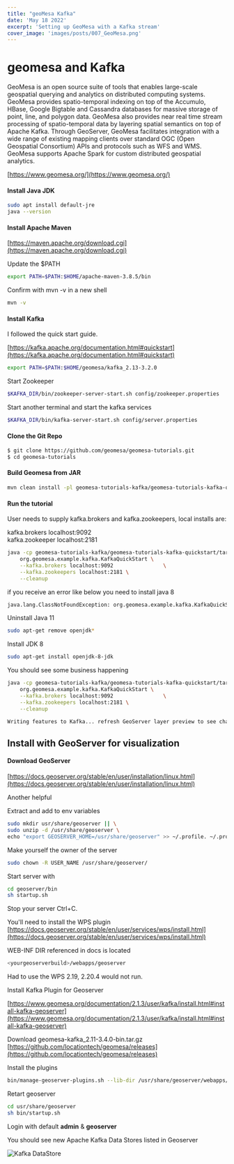 ```yaml
---
title: "geoMesa Kafka"
date: 'May 18 2022'
excerpt: 'Setting up GeoMesa with a Kafka stream'
cover_image: 'images/posts/007_GeoMesa.png'
---
```


# geomesa and Kafka

GeoMesa is an open source suite of tools that enables large-scale geospatial querying and analytics on distributed computing systems. GeoMesa provides spatio-temporal indexing on top of the Accumulo, HBase, Google Bigtable and Cassandra databases for massive storage of point, line, and polygon data. GeoMesa also provides near real time stream processing of spatio-temporal data by layering spatial semantics on top of Apache Kafka. Through GeoServer, GeoMesa facilitates integration with a wide range of existing mapping clients over standard OGC (Open Geospatial Consortium) APIs and protocols such as WFS and WMS. GeoMesa supports Apache Spark for custom distributed geospatial analytics.

[https://www.geomesa.org/](https://www.geomesa.org/)

#### Install Java JDK

```bash
sudo apt install default-jre
java --version
```

#### Install Apache Maven  

[https://maven.apache.org/download.cgi](https://maven.apache.org/download.cgi)

Update the $PATH

```bash
export PATH=$PATH:$HOME/apache-maven-3.8.5/bin
```
Confirm with mvn -v in a new shell

```bash
mvn -v
```
#### Install Kafka    

I followed the quick start guide.

[https://kafka.apache.org/documentation.html#quickstart](https://kafka.apache.org/documentation.html#quickstart)

```bash
export PATH=$PATH:$HOME/geomesa/kafka_2.13-3.2.0
```
Start Zookeeper

```bash
$KAFKA_DIR/bin/zookeeper-server-start.sh config/zookeeper.properties
```
Start another terminal and start the kafka services

```bash
$KAFKA_DIR/bin/kafka-server-start.sh config/server.properties
```

#### Clone the Git Repo

```bash
$ git clone https://github.com/geomesa/geomesa-tutorials.git
$ cd geomesa-tutorials
```

#### Build Geomesa from JAR

```bash
mvn clean install -pl geomesa-tutorials-kafka/geomesa-tutorials-kafka-quickstart -am
```

#### Run the tutorial  
  
User needs to supply kafka.brokers and kafka.zookeepers, local installs are:  

kafka.brokers localhost:9092  
kafka.zookeeper localhost:2181

```bash
java -cp geomesa-tutorials-kafka/geomesa-tutorials-kafka-quickstart/target/geomesa-tutorials-kafka-quickstart-$VERSION.jar \
    org.geomesa.example.kafka.KafkaQuickStart \
    --kafka.brokers localhost:9092                \
    --kafka.zookeepers localhost:2181 \
    --cleanup
```


if you receive an error like below you need to install java 8

```bash
java.lang.ClassNotFoundException: org.geomesa.example.kafka.KafkaQuickStart
```

Uninstall Java 11

```bash
sudo apt-get remove openjdk*
```

Install JDK 8

```bash
sudo apt-get install openjdk-8-jdk
```
You should see some business happening

```bash
java -cp geomesa-tutorials-kafka/geomesa-tutorials-kafka-quickstart/target/geomesa-tutorials-kafka-quickstart-3.5.0-SNAPSHOT.jar \
    org.geomesa.example.kafka.KafkaQuickStart \
    --kafka.brokers localhost:9092                \
    --kafka.zookeepers localhost:2181 \
    --cleanup
```

```bash
Writing features to Kafka... refresh GeoServer layer preview to see changes
```

## Install with GeoServer for visualization  

#### Download GeoServer   

[https://docs.geoserver.org/stable/en/user/installation/linux.html](https://docs.geoserver.org/stable/en/user/installation/linux.html)  

Another helpful 


Extract and add to env variables

```bash
sudo mkdir usr/share/geoserver || \
sudo unzip -d /usr/share/geoserver \
echo "export GEOSERVER_HOME=/usr/share/geoserver" >> ~/.profile. ~/.profile
```

Make yourself the owner of the server

```bash
sudo chown -R USER_NAME /usr/share/geoserver/
```

Start server with 

```bash
cd geoserver/bin
sh startup.sh
```
Stop your server Ctrl+C.

You'll need to install the WPS plugin  
[https://docs.geoserver.org/stable/en/user/services/wps/install.html](https://docs.geoserver.org/stable/en/user/services/wps/install.html)  

WEB-INF DIR referenced in docs is located  

```bash
<yourgeoserverbuild>/webapps/geoserver
```

Had to use the WPS 2.19, 2.20.4 would not run. 

Install Kafka Plugin for Geoserver

[https://www.geomesa.org/documentation/2.1.3/user/kafka/install.html#install-kafka-geoserver](https://www.geomesa.org/documentation/2.1.3/user/kafka/install.html#install-kafka-geoserver)

Download geomesa-kafka_2.11-3.4.0-bin.tar.gz  
 [https://github.com/locationtech/geomesa/releases](https://github.com/locationtech/geomesa/releases)

Install the plugins

```bash
bin/manage-geoserver-plugins.sh --lib-dir /usr/share/geoserver/webapps/geoserver/WEB-INF/lib/ --install
```

Retart geoserver  

```bash
cd usr/share/geoserver
sh bin/startup.sh
```

Login with default **admin** & **geoserver**  

You should see new Apache Kafka Data Stores listed in Geoserver

![Kafka DataStore](/images/posts/008_geoserver_kafka.PNG)